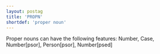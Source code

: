 ```yaml
---
layout: postag
title: 'PROPN'
shortdef: 'proper noun'
---
```


Proper nouns can have the following features: Number, Case, Number[psor], Person[psor], Number[psed]
<!-- Interlanguage links updated Út zář 29 20:42:57 CEST 2020 -->
